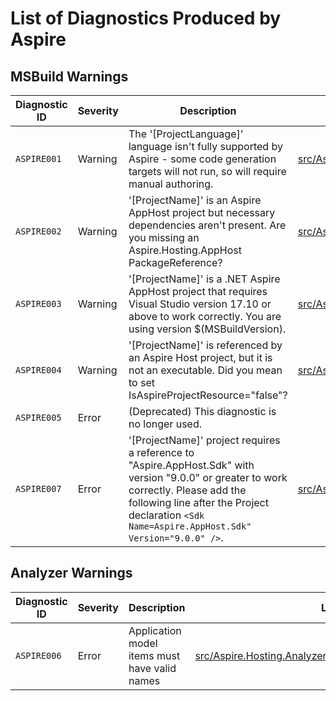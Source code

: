 # List of Diagnostics Produced by Aspire

## MSBuild Warnings

| Diagnostic ID | Severity | Description | Location |
| ------------- | -------- | ----------- | -------- |
| `ASPIRE001` | Warning | The '\[ProjectLanguage\]' language isn't fully supported by Aspire - some code generation targets will not run, so will require manual authoring. | [src/Aspire.Hosting.AppHost/build/Aspire.Hosting.AppHost.in.targets](../src/Aspire.Hosting.AppHost/build/Aspire.Hosting.AppHost.in.targets) |
| `ASPIRE002` | Warning | '\[ProjectName\]' is an Aspire AppHost project but necessary dependencies aren't present. Are you missing an Aspire.Hosting.AppHost PackageReference? | [src/Aspire.Hosting.Sdk/SDK/Sdk.in.targets](../src/Aspire.Hosting.Sdk/SDK/Sdk.in.targets) |
| `ASPIRE003` | Warning | '\[ProjectName\]' is a .NET Aspire AppHost project that requires Visual Studio version 17.10 or above to work correctly. You are using version $(MSBuildVersion). | [src/Aspire.Hosting.Sdk/SDK/Sdk.in.targets](../src/Aspire.Hosting.Sdk/SDK/Sdk.in.targets) |
| `ASPIRE004` | Warning | '\[ProjectName\]' is referenced by an Aspire Host project, but it is not an executable. Did you mean to set IsAspireProjectResource=&quot;false&quot;? | [src/Aspire.Hosting.AppHost/build/Aspire.Hosting.AppHost.in.targets](../src/Aspire.Hosting.AppHost/build/Aspire.Hosting.AppHost.in.targets) |
| `ASPIRE005` | Error | (Deprecated) This diagnostic is no longer used. | |
| `ASPIRE007` | Error | '\[ProjectName\]' project requires a reference to &quot;Aspire.AppHost.Sdk&quot; with version &quot;9.0.0&quot; or greater to work correctly. Please add the following line after the Project declaration `<Sdk Name=Aspire.AppHost.Sdk" Version="9.0.0" />`. | [src/Aspire.Hosting.AppHost/build/Aspire.Hosting.AppHost.in.targets](../src/Aspire.Hosting.AppHost/build/Aspire.Hosting.AppHost.in.targets) |

## Analyzer Warnings

| Diagnostic ID | Severity | Description | Location |
| ------------- | -------- | ----------- | -------- |
| `ASPIRE006` | Error | Application model items must have valid names | [src/Aspire.Hosting.Analyzers/AppHostAnalyzer.Diagnostics.cs](../src/Aspire.Hosting.Analyzers/AppHostAnalyzer.Diagnostics.cs) |
